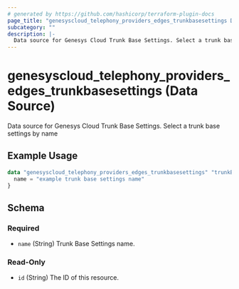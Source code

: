 ```yaml
---
# generated by https://github.com/hashicorp/terraform-plugin-docs
page_title: "genesyscloud_telephony_providers_edges_trunkbasesettings Data Source - terraform-provider-genesyscloud"
subcategory: ""
description: |-
  Data source for Genesys Cloud Trunk Base Settings. Select a trunk base settings by name
---
```


# genesyscloud_telephony_providers_edges_trunkbasesettings (Data Source)

Data source for Genesys Cloud Trunk Base Settings. Select a trunk base settings by name

## Example Usage

```terraform
data "genesyscloud_telephony_providers_edges_trunkbasesettings" "trunkBaseSetting" {
  name = "example trunk base settings name"
}
```

<!-- schema generated by tfplugindocs -->
## Schema

### Required

- `name` (String) Trunk Base Settings name.

### Read-Only

- `id` (String) The ID of this resource.
